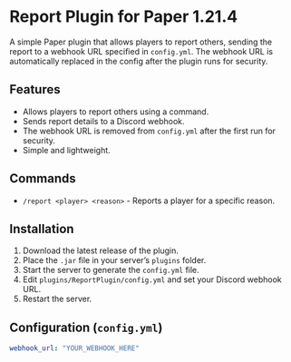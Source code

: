 # Report Plugin for Paper 1.21.4

A simple Paper plugin that allows players to report others, sending the report to a webhook URL specified in `config.yml`. The webhook URL is automatically replaced in the config after the plugin runs for security.

## Features
- Allows players to report others using a command.
- Sends report details to a Discord webhook.
- The webhook URL is removed from `config.yml` after the first run for security.
- Simple and lightweight.

## Commands
- `/report <player> <reason>` - Reports a player for a specific reason.

## Installation
1. Download the latest release of the plugin.
2. Place the `.jar` file in your server’s `plugins` folder.
3. Start the server to generate the `config.yml` file.
4. Edit `plugins/ReportPlugin/config.yml` and set your Discord webhook URL.
5. Restart the server.

## Configuration (`config.yml`)
```yaml
webhook_url: "YOUR_WEBHOOK_HERE"
